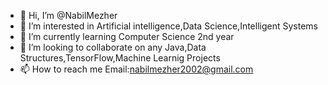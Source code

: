 - 👋 Hi, I’m @NabilMezher
- 👀 I’m interested in Artificial intelligence,Data Science,Intelligent Systems
- 🌱 I’m currently learning Computer Science 2nd year
- 💞️ I’m looking to collaborate on any Java,Data Structures,TensorFlow,Machine Learnig Projects
- 📫 How to reach me 
Email:nabilmezher2002@gmail.com

<!---
NabilMezher/NabilMezher is a ✨ special ✨ repository because its `README.md` (this file) appears on your GitHub profile.
You can click the Preview link to take a look at your changes.
--->
